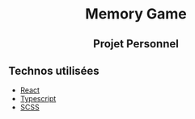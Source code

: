 <h1 align="center">Memory Game</h1>
<h2 align="center">Projet Personnel</h2>

## Technos utilisées

* [React](https://reactjs.org/)
* [Typescript](https://www.typescriptlang.org/)
* [SCSS](https://sass-lang.com/)

